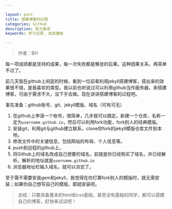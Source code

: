```yaml
---

layout: post
title: 搭建博客的过程
categories: Github
description: 努力奋进
keywords: 学习记录, 自我激励

---
```

> 作者：BH



每一项成绩都是坚持的成果，每一次失败都是懈怠的后果。这种因果关系，再简单不过了。

前几天我在github上闲逛的时候，看到一位前辈利用jekyll搭建博客，搭出来的效果很不错，是我喜欢的类型。我以前也听说过可以利用github当作服务器，来搭建博客，可由于需求不大，没下手去做。现在讲讲搭建博客的过程吧。

事先准备：github账号、git、jekyll模版、域名（可有可无）

1. 在github上申请一个账号，很简单，几步就可以搞定。新建一个仓库，名称一定为`username.github.io`，然后可以利用fork功能，fork别人的经典模版。
2. 安装git，利用git与github建立联系，clone你fork的jekyll模版仓库文件到本地。
3. 修改文件中的关键信息，包括网站的布局、个人信息等。
4. push到远程的github上。
5. 将Github上的域名改成自己想要的域名，前提是你已经购买了域名，并已经解析，解析的地址就是`username.github.io`
6. 浏览器地址栏输入域名，就可以浏览了。

至于需不需要安装gem和jekyll，我觉得在你打算fork别人的模版时，就无需安装；如果你自己想写自己的模版，那就安装吧。

> 总结：只要具备基本的html和css基础，甚至没有基础的同学，都可以搭建自己的博客，赶快来试试吧！
